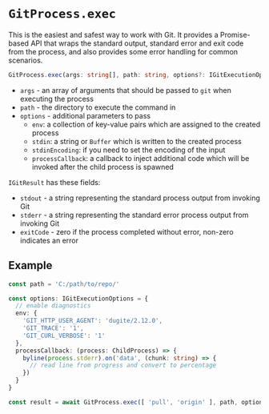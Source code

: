 # `GitProcess.exec`

This is the easiest and safest way to work with Git. It provides a
Promise-based API that wraps the standard output, standard error and exit code
from the process, and also provides some error handling for common scenarios.

```ts
GitProcess.exec(args: string[], path: string, options?: IGitExecutionOptions):Promise<IGitResult>
```

 - `args` - an array of arguments that should be passed to `git` when executing
   the process
 - `path` - the directory to execute the command in
 - `options` - additional parameters to pass
    - `env`: a collection of key-value pairs which are assigned to the created
    process
    - `stdin`: a string or `Buffer` which is written to the created process
    - `stdinEncoding`: if you need to set the encoding of the input
    - `processCallback`: a callback to inject additional code which will be
       invoked after the child process is spawned

`IGitResult` has these fields:

 - `stdout` - a string representing the standard process output from invoking Git
 - `stderr` - a string representing the standard error process output from invoking Git
 - `exitCode` - zero if the process completed without error, non-zero indicates an error

## Example

```ts
const path = 'C:/path/to/repo/'

const options: IGitExecutionOptions = {
  // enable diagnostics
  env: {
    'GIT_HTTP_USER_AGENT': 'dugite/2.12.0',
    'GIT_TRACE': '1',
    'GIT_CURL_VERBOSE': '1'
  },
  processCallback: (process: ChildProcess) => {
    byline(process.stderr).on('data', (chunk: string) => {
      // read line from progress and convert to percentage
    })
  }
}

const result = await GitProcess.exec([ 'pull', 'origin' ], path, options)
```

